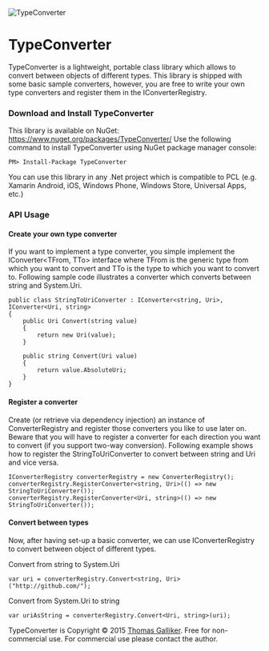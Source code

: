 <img src="https://raw.githubusercontent.com/thomasgalliker/TypeConverter/master/TypeConverter.NuGet/TypeConverterIcon.pngg" alt="TypeConverter">

# TypeConverter 
TypeConverter is a lightweight, portable class library which allows to convert between objects of different types. This library is shipped with some basic sample converters, however, you are free to write your own type converters and register them in the IConverterRegistry.

### Download and Install TypeConverter
This library is available on NuGet: https://www.nuget.org/packages/TypeConverter/
Use the following command to install TypeConverter using NuGet package manager console:

    PM> Install-Package TypeConverter

You can use this library in any .Net project which is compatible to PCL (e.g. Xamarin Android, iOS, Windows Phone, Windows Store, Universal Apps, etc.)

### API Usage
#### Create your own type converter
If you want to implement a type converter, you simple implement the IConverter<TFrom, TTo> interface where TFrom is the generic type from which you want to convert and TTo is the type to which you want to convert to.
Following sample code illustrates a converter which converts between string and System.Uri.
```
public class StringToUriConverter : IConverter<string, Uri>, IConverter<Uri, string>
{
    public Uri Convert(string value)
    {
        return new Uri(value);
    }

    public string Convert(Uri value)
    {
        return value.AbsoluteUri;
    }
}
```

#### Register a converter
Create (or retrieve via dependency injection) an instance of ConverterRegistry and register those converters you like to use later on. Beware that you will have to register a converter for each direction you want to convert (if you support two-way conversion). Following example shows how to register the StringToUriConverter to convert between string and Uri and vice versa.
```
IConverterRegistry converterRegistry = new ConverterRegistry();
converterRegistry.RegisterConverter<string, Uri>(() => new StringToUriConverter());
converterRegistry.RegisterConverter<Uri, string>(() => new StringToUriConverter());
```

#### Convert between types
Now, after having set-up a basic converter, we can use IConverterRegistry to convert between object of different types.

Convert from string to System.Uri
```
var uri = converterRegistry.Convert<string, Uri>("http://github.com/");
```
Convert from System.Uri to string
```
var uriAsString = converterRegistry.Convert<Uri, string>(uri);
```

TypeConverter is Copyright &copy; 2015 [Thomas Galliker](https://ch.linkedin.com/in/thomasgalliker). Free for non-commercial use. For commercial use please contact the author.
